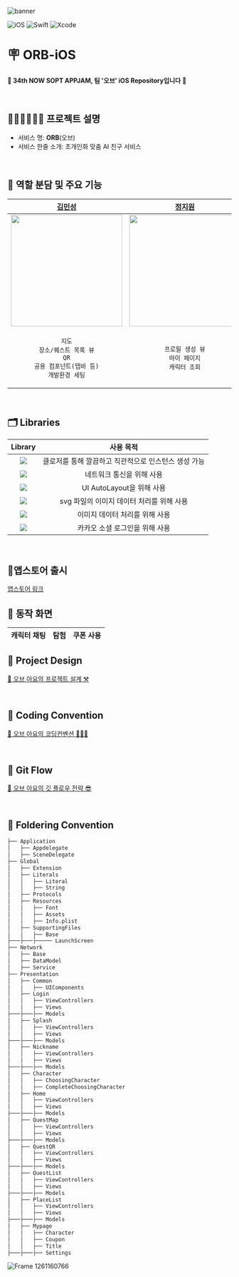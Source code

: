 ![banner](https://github.com/user-attachments/assets/0ef4c08b-f43d-4c5d-927c-a3bfb398941d)


![iOS](https://img.shields.io/badge/iOS-000000?style=for-the-badge&logo=ios&logoColor=white)
![Swift](https://img.shields.io/badge/swift-F54A2A?style=for-the-badge&logo=swift&logoColor=white)
![Xcode](https://img.shields.io/badge/Xcode-007ACC?style=for-the-badge&logo=Xcode&logoColor=white)

# 🪧 ORB-iOS

<div/>

**🌟 34th NOW SOPT APPJAM, 팀 '오브' iOS Repository입니다 🌟**

<br/>

## 🙆🏻‍♀️🙅🏻‍♂️ 프로젝트 설명 
- 서비스 명: **ORB**(오브)
- 서비스 한줄 소개: 초개인화 맞춤 AI 친구 서비스

<br/>

## 🍎 역할 분담 및 주요 기능
| [김민성](https://github.com/nolanMinsung) | [정지원](https://github.com/codeJiwon) | [조혜린](https://github.com/Johyerin) |
| :--------: | :--------: | :--------: | 
| <img src="https://github.com/user-attachments/assets/23df8b97-9a85-48c4-936f-d9d21f5523ff" width="250px"/> | <img src="https://github.com/user-attachments/assets/a7b3963c-2b27-4592-bcdc-e2c0b01a388b" width="250px" /> | <img src="https://github.com/user-attachments/assets/59567720-4f80-4cd3-b8ec-cadaf3569eff" width="250px"/> | 
| <p align = "center">`지도`<br/>`장소/퀘스트 목록 뷰`<br/>`QR`<br/>`공용 컴포넌트(탭바 등)`<br/>`개발환경 세팅` | <p align = "center">`프로필 생성 뷰`<br/>`마이 페이지`<br/>`캐릭터 조회` | <p align = "center">`스플래시/로그인 뷰`<br/>`홈뷰`<br/>`캐릭터 선택`<br/>`획득 칭호` | 

<br/>

## 🗂️ Libraries
| Library | 사용 목적 |
| :-----: | :-----: |
| <img src="https://img.shields.io/badge/3.0.0-green?label=Then"> | 클로저를 통해 깔끔하고 직관적으로 인스턴스 생성 가능 |
| <img src="https://img.shields.io/badge/15.0.3-pink?label=Moya"> | 네트워크 통신을 위해 사용 |
| <img src="https://img.shields.io/badge/5.7.1-orange?label=SnapKit"> | UI AutoLayout을 위해 사용 |
| <img src="https://img.shields.io/badge/3.0.0-blue?label=SVGKit"> | svg 파일의 이미지 데이터 처리를 위해 사용 |
| <img src="https://img.shields.io/badge/7.12.0-blue?label=Kingfisher"> | 이미지 데이터 처리를 위해 사용 |
| <img src="https://img.shields.io/badge/2.22.3-yellow?label=KakaoOpenSDK"> | 카카오 소셜 로그인을 위해 사용 |


<br/>

## 🍎앱스토어 출시
[앱스토어 링크](https://apps.apple.com/kr/app/%EC%98%A4%EB%B8%8C-%EB%82%98%EB%A7%8C%EC%9D%98-ai-%EC%B9%9C%EA%B5%AC%EC%99%80-%EB%96%A0%EB%82%98%EB%8A%94-%EC%9D%BC%EC%83%81-%ED%83%90%ED%97%98/id6541756824)

## 📲 동작 화면
| 캐릭터 채팅 | 탐험 | 쿠폰 사용 |
| :---: | :---: | :---: |


## 📌 Project Design
[🚧 오브 아요의 프로젝트 설계 ⚒️](https://www.figma.com/board/aWwBlShO7oJEij835d9Vnx/%EC%98%A4%ED%91%B8-%EC%95%84%EC%9A%94-2%EC%B0%A8-%EA%B3%BC%EC%A0%9C-%EC%8A%A4%EA%BB%84..?node-id=0-1&t=Xgutg0NonZYH9TgK-1)

<br/>

## 📌 Coding Convention
[🚧 오브 아요의 코딩컨벤션 🧑🏻‍🏫](https://tan-antlion-a47.notion.site/Coding-Convention-020f744cfa9648f78e25d00e3c5aa90f?pvs=4)

<br/>

## 📌 Git Flow
[🚧 오브 아요의 깃 플로우 전략 😎](https://tan-antlion-a47.notion.site/Git-Flow-042edd696aa54793ba218b1bc0d5dfaf?pvs=4)

<br/>

## 📌 Foldering Convention
```bash
├── Application
│   ├── Appdelegate
│   ├── SceneDelegate
├── Global
│   ├── Extension
│   ├── Literals
│   │   ├── Literal
│   │   ├── String
│   ├── Protocols
│   ├── Resources
│   │   ├── Font
│   │   ├── Assets
│   │   ├── Info.plist
│   ├── SupportingFiles
│   │   ├── Base
├───├───├───── LaunchScreen
├── Network
│   ├── Base
│   ├── DataModel
│   ├── Service
├── Presentation 
│   ├── Common
│   │   ├── UIComponents 
│   ├── Login
│   │   ├── ViewControllers
│   │   ├── Views
├───├───├── Models
│   ├── Splash
│   │   ├── ViewControllers
│   │   ├── Views
├───├───├── Models
│   ├── Nickname
│   │   ├── ViewControllers
│   │   ├── Views
├───├───├── Models
│   ├── Character
│   │   ├── ChoosingCharacter
│   │   ├── CompleteChoosingCharacter
│   ├── Home
│   │   ├── ViewControllers
│   │   ├── Views
├───├───├── Models
│   ├── QuestMap
│   │   ├── ViewControllers
│   │   ├── Views
├───├───├── Models
│   ├── QuestQR
│   │   ├── ViewControllers
│   │   ├── Views
├───├───├── Models
│   ├── QuestList
│   │   ├── ViewControllers
│   │   ├── Views
├───├───├── Models
│   ├── PlaceList
│   │   ├── ViewControllers
│   │   ├── Views
├───├───├── Models
│   ├── Mypage
│   │   ├── Character
│   │   ├── Coupon
│   │   ├── Title
├───├───├── Settings
``` 
![Frame 1261160766](https://github.com/user-attachments/assets/1a26293b-9893-435a-bf39-6d41c7daf4a8)
